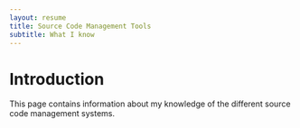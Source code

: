 ```yaml
---
layout: resume
title: Source Code Management Tools
subtitle: What I know
---
```


# Introduction

This page contains information about my knowledge of the different source code management systems.
